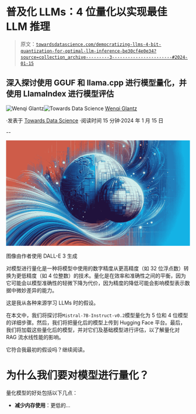 # 普及化 LLMs：4 位量化以实现最佳 LLM 推理

> 原文：[`towardsdatascience.com/democratizing-llms-4-bit-quantization-for-optimal-llm-inference-be30cf4e0e34?source=collection_archive---------3-----------------------#2024-01-15`](https://towardsdatascience.com/democratizing-llms-4-bit-quantization-for-optimal-llm-inference-be30cf4e0e34?source=collection_archive---------3-----------------------#2024-01-15)

## 深入探讨使用 GGUF 和 llama.cpp 进行模型量化，并使用 LlamaIndex 进行模型评估

[](https://medium.com/@wenqiglantz?source=post_page---byline--be30cf4e0e34--------------------------------)![Wenqi Glantz](https://medium.com/@wenqiglantz?source=post_page---byline--be30cf4e0e34--------------------------------)[](https://towardsdatascience.com/?source=post_page---byline--be30cf4e0e34--------------------------------)![Towards Data Science](https://towardsdatascience.com/?source=post_page---byline--be30cf4e0e34--------------------------------) [Wenqi Glantz](https://medium.com/@wenqiglantz?source=post_page---byline--be30cf4e0e34--------------------------------)

·发表于 [Towards Data Science](https://towardsdatascience.com/?source=post_page---byline--be30cf4e0e34--------------------------------) ·阅读时间 15 分钟·2024 年 1 月 15 日

--

![](img/d743e68eaf63534c03435aa893542744.png)

图像由作者使用 DALL-E 3 生成

对模型进行量化是一种将模型中使用的数字精度从更高精度（如 32 位浮点数）转换为更低精度（如 4 位整数）的技术。量化是在效率和准确性之间的平衡，因为它可能会以模型准确性的轻微下降为代价，因为精度的降低可能会影响模型表示数据中微妙差异的能力。

这是我从各种来源学习 LLMs 时的假设。

在本文中，我们将探讨将`Mistral-7B-Instruct-v0.2`模型量化为 5 位和 4 位模型的详细步骤。然后，我们将把量化后的模型上传到 Hugging Face 平台。最后，我们将加载这些量化后的模型，并对它们及基础模型进行评估，以了解量化对 RAG 流水线性能的影响。

它符合我最初的假设吗？继续阅读。

# 为什么我们要对模型进行量化？

量化模型的好处包括以下几点：

+   **减少内存使用**：更低的…
